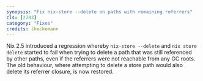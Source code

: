 ```yaml
---
synopsis: "Fix nix-store --delete on paths with remaining referrers"
cls: [2783]
category: "Fixes"
credits: lheckemann
---
```


Nix 2.5 introduced a regression whereby `nix-store --delete` and `nix
store delete` started to fail when trying to delete a path that was
still referenced by other paths, even if the referrers were not
reachable from any GC roots. The old behaviour, where attempting to
delete a store path would also delete its referrer closure, is now
restored.
